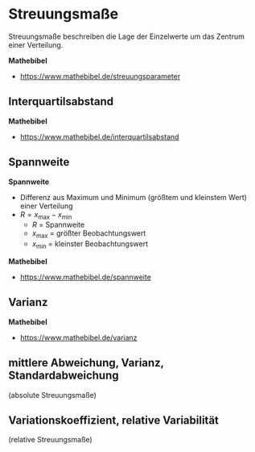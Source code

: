 # Streuungsmaße

Streuungsmaße beschreiben die Lage der Einzelwerte um das Zentrum einer Verteilung.

**Mathebibel**
- https://www.mathebibel.de/streuungsparameter

## Interquartilsabstand

**Mathebibel**
- https://www.mathebibel.de/interquartilsabstand


## Spannweite 

**Spannweite**
- Differenz aus Maximum und Minimum (größtem und kleinstem Wert) einer Verteilung
- $R = x_{\text{max}} - x_{\text{min}}$
  - $R$ = Spannweite
  - $x_{\text{max}}$ = größter Beobachtungswert
  - $x_{\text{min}}$ = kleinster Beobachtungswert

**Mathebibel**
- https://www.mathebibel.de/spannweite


## Varianz

**Mathebibel**
- https://www.mathebibel.de/varianz


## mittlere Abweichung, Varianz, Standardabweichung
(absolute Streuungsmaße)

## Variationskoeffizient, relative Variabilität
(relative Streuungsmaße)

